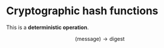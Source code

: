 # Cryptographic hash functions

This is a **deterministic operation**.

$$
\text{(message)} \rightarrow \text{digest}
$$